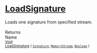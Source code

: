 # [LoadSignature](./SigComp11ChineseLoader-100663902.md)

Loads one signature from specified stream.
<br><br>
Returns<img width=542/>Name
<br>
<sub>[Void](https://docs.microsoft.com/en-us/dotnet/api/System.Void)</sub><img width=500/><sub>[LoadSignature](./SigComp11ChineseLoader-100663902.md) ( [`Signature`](./../../Signature.md), [`MemoryStream`](https://docs.microsoft.com/en-us/dotnet/api/System.IO.MemoryStream), [`Boolean`](https://docs.microsoft.com/en-us/dotnet/api/System.Boolean) )</sub><br>


